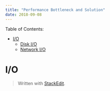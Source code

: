 ```yaml
---
title: "Performance Bottleneck and Solution"
date: 2018-09-08
---
```


Table of Contents:

* [I/O](#I/O)
    * [Disk I/O](#config-schema)
    * [Network I/O](#loading-configuration)

# I/O
> Written with [StackEdit](https://stackedit.io/).
<!--stackedit_data:
eyJoaXN0b3J5IjpbLTE5NzA3NDIyODBdfQ==
-->